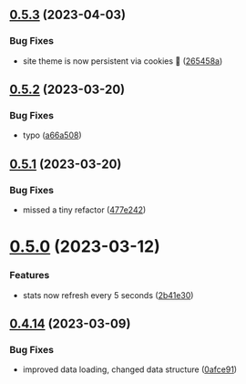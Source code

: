 ## [0.5.3](https://github.com/Torwent/wasp-webapp/compare/v0.5.2...v0.5.3) (2023-04-03)


### Bug Fixes

* site theme is now persistent via cookies 🍪 ([265458a](https://github.com/Torwent/wasp-webapp/commit/265458ae1f51d805433c5441a7b7018b5fe4618e))



## [0.5.2](https://github.com/Torwent/wasp-webapp/compare/v0.5.1...v0.5.2) (2023-03-20)


### Bug Fixes

* typo ([a66a508](https://github.com/Torwent/wasp-webapp/commit/a66a508a3d7830db2c608589e5ec161d2fa49be2))



## [0.5.1](https://github.com/Torwent/wasp-webapp/compare/v0.5.0...v0.5.1) (2023-03-20)


### Bug Fixes

* missed a tiny refactor ([477e242](https://github.com/Torwent/wasp-webapp/commit/477e2427fa0af445229dfbaa8172a878f10f4903))



# [0.5.0](https://github.com/Torwent/wasp-webapp/compare/v0.4.14...v0.5.0) (2023-03-12)


### Features

* stats now refresh every 5 seconds ([2b41e30](https://github.com/Torwent/wasp-webapp/commit/2b41e30227709be0f5276fb518373dabd2c434a3))



## [0.4.14](https://github.com/Torwent/wasp-webapp/compare/v0.4.13...v0.4.14) (2023-03-09)


### Bug Fixes

* improved data loading, changed data structure ([0afce91](https://github.com/Torwent/wasp-webapp/commit/0afce9178eb30762bf8748ccb831da12cba41170))



